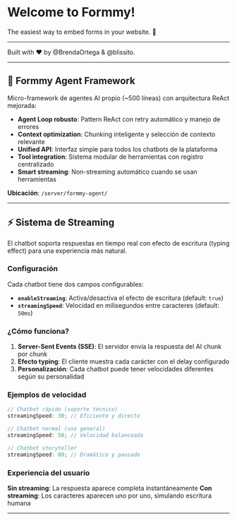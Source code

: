# Welcome to Formmy!

The easiest way to embed forms in your website. 👻

---

Built with ❤️ by @BrendaOrtega & @blissito.

---

## 🤖 Formmy Agent Framework

Micro-framework de agentes AI propio (~500 líneas) con arquitectura ReAct mejorada:

- **Agent Loop robusto**: Pattern ReAct con retry automático y manejo de errores
- **Context optimization**: Chunking inteligente y selección de contexto relevante
- **Unified API**: Interfaz simple para todos los chatbots de la plataforma
- **Tool integration**: Sistema modular de herramientas con registro centralizado
- **Smart streaming**: Non-streaming automático cuando se usan herramientas

**Ubicación**: `/server/formmy-agent/`

---

## ⚡ Sistema de Streaming

El chatbot soporta respuestas en tiempo real con efecto de escritura (typing effect) para una experiencia más natural.

### Configuración

Cada chatbot tiene dos campos configurables:

- **`enableStreaming`**: Activa/desactiva el efecto de escritura (default: `true`)
- **`streamingSpeed`**: Velocidad en milisegundos entre caracteres (default: `50ms`)

### ¿Cómo funciona?

1. **Server-Sent Events (SSE)**: El servidor envía la respuesta del AI chunk por chunk
2. **Efecto typing**: El cliente muestra cada carácter con el delay configurado
3. **Personalización**: Cada chatbot puede tener velocidades diferentes según su personalidad

### Ejemplos de velocidad

```javascript
// Chatbot rápido (soporte técnico)
streamingSpeed: 30; // Eficiente y directo

// Chatbot normal (uso general)
streamingSpeed: 50; // Velocidad balanceada

// Chatbot storyteller
streamingSpeed: 80; // Dramático y pausado
```

### Experiencia del usuario

**Sin streaming**: La respuesta aparece completa instantáneamente
**Con streaming**: Los caracteres aparecen uno por uno, simulando escritura humana

---
